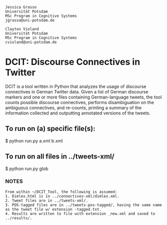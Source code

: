 ```
Jessica Grasso
Universität Potsdam
MSc Program in Cognitive Systems
jgrasso@uni-potsdam.de
```
```
Clayton Violand
Universität Potsdam
MSc Program in Cognitive Systems
cvioland@uni-potsdam.de
```
# DCIT: Discourse Connectives in Twitter
DCIT is a tool written in Python that analyzes the usage of discourse connectives in German Twitter data. Given a list of German discourse markers and one or more files containing German-language tweets, the tool counts possible discourse connectives, performs disambiguation on the ambiguous connectives, and re-counts, printing a summary of the information collected and outputting annotated versions of the tweets.
## To run on (a) specific file(s):
$ python run.py a.xml b.xml
<br>
## To run on all files in ../tweets-xml/
$ python run.py glob
<br>
### NOTES
```
From within ~/DCIT_Tool, the following is assumed:
1. Dimlex.html is in ../connectives-xml/dimlex.xml.
2. Tweet files are in ../tweets-xml/.
3. POS-tagged files are in ../tweets-pos-tagged/, having the same name as the tweet file w/ extension -tagged.txt.
4. Results are written to file with extension _new.xml and saved to ../results/.
```
